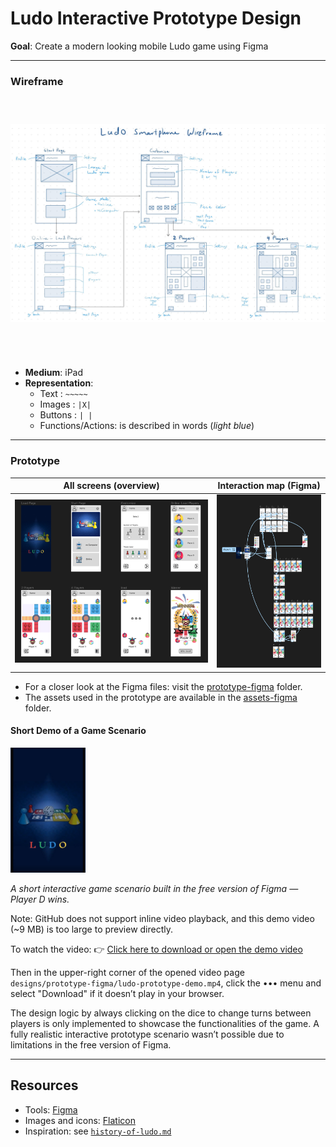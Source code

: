 # Ludo Interactive Prototype Design

**Goal**: Create a modern looking mobile Ludo game using Figma

---

### Wireframe
<div style="display: flex; justify-content: center; align-items: center;">
    <img src="../designs/sketches/ludo-prototype-wireframe.jpg" width="600" height="400" style="object-fit: contain;" alt="wireframe" />
</div>

<br>

- **Medium**: iPad
- **Representation**: 
  - Text : `~~~~~` 
  - Images : `|X|`
  - Buttons : `| |`
  - Functions/Actions: is described in words (*light blue*)

---  

### Prototype 
| All screens (overview) | Interaction map (Figma) |
| :---: | :---: |
| <img src="../designs/prototype-figma/ludo-prototype-all-pages.png" width="800" style="object-fit: contain;" alt="All prototype screens" /> | <img src="../designs/prototype-figma/ludo-prototype-interactive-map.png" width="360" style="object-fit: contain;" alt="Figma interaction map" /> |

- For a closer look at the Figma files: visit the [prototype-figma](/designs/prototype-figma/) folder.
- The assets used in the prototype are available in the [assets-figma](/resources/assets-figma/) folder.

#### Short Demo of a Game Scenario

<img src="../designs/prototype-figma/ludo-prototype-demo.jpeg" width="120" height="200" />

*A short interactive game scenario built in the free version of Figma — Player D wins.*

Note: GitHub does not support inline video playback, and this demo video (~9 MB) is too large to preview directly.

To watch the video: 👉 [Click here to download or open the demo video](../designs/prototype-figma/ludo-prototype-demo.mp4)

  Then in the upper-right corner of the opened video page `designs/prototype-figma/ludo-prototype-demo.mp4`, click the ••• menu and select "Download" if it doesn’t play in your browser.
    
The design logic by always clicking on the dice to change turns between players is only implemented to showcase the functionalities of the game. A fully realistic interactive prototype scenario wasn’t possible due to limitations in the free version of Figma.

---

## Resources
- Tools: [Figma](https://www.figma.com/)
- Images and icons: [Flaticon](https://www.flaticon.com/free-icon/fireworks_7882857?related_id=7882857)
- Inspiration: see [`history-of-ludo.md`](./history-of-ludo.md)